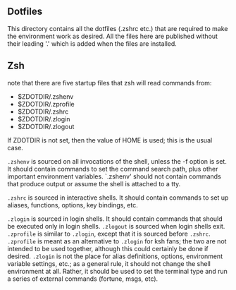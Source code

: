## Dotfiles
This directory contains all the dotfiles (.zshrc etc.) that are required
to make the environment work as desired.  All the files here are published
without their leading '.' which is added when the files are installed.

## Zsh

note that there are five startup files that zsh will read commands from:

* $ZDOTDIR/.zshenv
* $ZDOTDIR/.zprofile
* $ZDOTDIR/.zshrc
* $ZDOTDIR/.zlogin
* $ZDOTDIR/.zlogout

If ZDOTDIR is not set, then the value of HOME is used; this is the usual case.

`.zshenv` is sourced on all invocations of the shell, unless the -f option is set. It should contain commands to set the command search path, plus other important environment variables. `.zshenv' should not contain commands that produce output or assume the shell is attached to a tty.

`.zshrc` is sourced in interactive shells. It should contain commands to set up aliases, functions, options, key bindings, etc.

`.zlogin` is sourced in login shells. It should contain commands that should be executed only in login shells. `.zlogout` is sourced when login shells exit. `.zprofile` is similar to `.zlogin`, except that it is sourced before `.zshrc`. `.zprofile` is meant as an alternative to `.zlogin` for ksh fans; the two are not intended to be used together, although this could certainly be done if desired. `.zlogin` is not the place for alias definitions, options, environment variable settings, etc.; as a general rule, it should not change the shell environment at all. Rather, it should be used to set the terminal type and run a series of external commands (fortune, msgs, etc).
